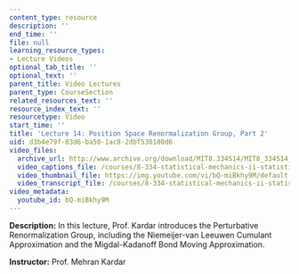 ```yaml
---
content_type: resource
description: ''
end_time: ''
file: null
learning_resource_types:
- Lecture Videos
optional_tab_title: ''
optional_text: ''
parent_title: Video Lectures
parent_type: CourseSection
related_resources_text: ''
resource_index_text: ''
resourcetype: Video
start_time: ''
title: 'Lecture 14: Position Space Renormalization Group, Part 2'
uid: d3b4e79f-83d6-ba50-1ac8-2dbf530180d6
video_files:
  archive_url: http://www.archive.org/download/MIT8.334S14/MIT8_334S14_lec14_300k.mp4
  video_captions_file: /courses/8-334-statistical-mechanics-ii-statistical-physics-of-fields-spring-2014/340d29b62adf582aaae10c4734ecb60e_bQ-miBkhy9M.vtt
  video_thumbnail_file: https://img.youtube.com/vi/bQ-miBkhy9M/default.jpg
  video_transcript_file: /courses/8-334-statistical-mechanics-ii-statistical-physics-of-fields-spring-2014/b73bad058a4ddcf849f82d3a55e0b04f_bQ-miBkhy9M.pdf
video_metadata:
  youtube_id: bQ-miBkhy9M
---
```


**Description:** In this lecture, Prof. Kardar introduces the Perturbative Renormalization Group, including the Niemeijer-van Leeuwen Cumulant Approximation and the Migdal-Kadanoff Bond Moving Approximation.

**Instructor:** Prof. Mehran Kardar